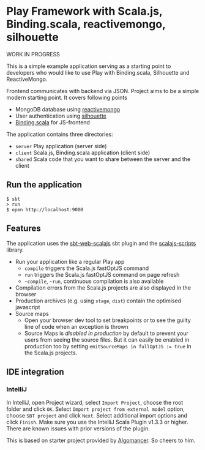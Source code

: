 # Play Framework with Scala.js, Binding.scala, reactivemongo, silhouette

WORK IN PROGRESS

This is a simple example application serving as a starting point to developers who would like to use Play with Binding.scala, Silhouette and ReactiveMongo.

Frontend communicates with backend via JSON. Project aims to be a simple modern starting point. It covers following points
* MongoDB database using [reactivemongo](http://reactivemongo.org/)
* User authentication using [silhouette](https://www.silhouette.rocks/)
* [Binding.scala](https://github.com/ThoughtWorksInc/Binding.scala) for JS-frontend

The application contains three directories:
* `server` Play application (server side)
* `client` Scala.js, Binding.scala application (client side)
* `shared` Scala code that you want to share between the server and the client

## Run the application
```shell
$ sbt
> run
$ open http://localhost:9000
```

## Features

The application uses the [sbt-web-scalajs](https://github.com/vmunier/sbt-web-scalajs) sbt plugin and the [scalajs-scripts](https://github.com/vmunier/scalajs-scripts) library.

- Run your application like a regular Play app
  - `compile` triggers the Scala.js fastOptJS command
  - `run` triggers the Scala.js fastOptJS command on page refresh
  - `~compile`, `~run`, continuous compilation is also available
- Compilation errors from the Scala.js projects are also displayed in the browser
- Production archives (e.g. using `stage`, `dist`) contain the optimised javascript
- Source maps
  - Open your browser dev tool to set breakpoints or to see the guilty line of code when an exception is thrown
  - Source Maps is _disabled in production_ by default to prevent your users from seeing the source files. But it can easily be enabled in production too by setting `emitSourceMaps in fullOptJS := true` in the Scala.js projects.


## IDE integration

### IntelliJ

In IntelliJ, open Project wizard, select `Import Project`, choose the root folder and click `OK`.
Select `Import project from external model` option, choose `SBT project` and click `Next`. Select additional import options and click `Finish`.
Make sure you use the IntelliJ Scala Plugin v1.3.3 or higher. There are known issues with prior versions of the plugin.

This is based on starter project provided by [Algomancer](https://github.com/Algomancer/Full-Stack-Scala-Starter/). So cheers to him.
